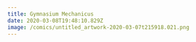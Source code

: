 ```yaml
---
title: Gymnasium Mechanicus
date: 2020-03-08T19:48:10.829Z
image: /comics/untitled_artwork-2020-03-07t215918.021.png
---
```

